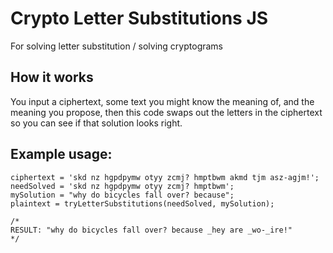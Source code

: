 # Crypto Letter Substitutions JS
For solving letter substitution / solving cryptograms

## How it works

You input a ciphertext, some text you might know the meaning of, and the meaning you propose, then this code swaps out the letters in the ciphertext so you can see if that solution looks right.

## Example usage:

```
ciphertext = 'skd nz hgpdpymw otyy zcmj? hmptbwm akmd tjm asz-agjm!';
needSolved = 'skd nz hgpdpymw otyy zcmj? hmptbwm';
mySolution = "why do bicycles fall over? because";
plaintext = tryLetterSubstitutions(needSolved, mySolution);

/*
RESULT: "why do bicycles fall over? because _hey are _wo-_ire!"
*/
```
